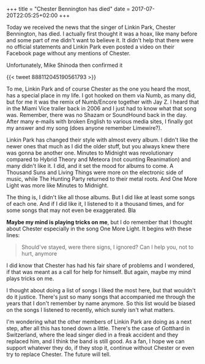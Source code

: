 +++
title = "Chester Bennington has died"
date = 2017-07-20T22:05:25+02:00
+++

Today we received the news that the singer of Linkin Park, Chester Bennington, has died. I actually first thought it was a hoax, like many before and some part of me didn't want to believe it. It didn't help that there were no official statements and Linkin Park even posted a video on their Facebook page without any mentions of Chester.

Unfortunately, Mike Shinoda then confirmed it

{{< tweet 888112045190561793 >}}

To me, Linkin Park and of course Chester as the one you heard the most, has a special place in my life. I got hooked on them via Numb, as many did, but for me it was the remix of Numb/Encore together with Jay Z. I heard that in the Miami Vice trailer back in 2006 and I just had to know what that song was. Remember, there was no Shazam or SoundHound back in the day. After many e-mails with broken English to various media sites, I finally got my answer and my song (does anyone remember Limewire?).

Linkin Park has changed their style with almost every album. I didn't like the newer ones that much as I did the older stuff, but you always knew there was gonna be another one. Minutes to Midnight was revolutionary compared to Hybrid Theory and Meteora (not counting Reanimation) and many didn't like it. I did, and it set the mood for albums to come. A Thousand Suns and Living Things were more on the electronic side of music, while The Hunting Party returned to their metal roots. And One More Light was more like Minutes to Midnight.

The thing is, I didn't like all those albums. But I did like at least some songs of each one. And if I did like it, I listened to it a thousand times, and for some songs that may not even be exaggerated.
Bla

**Maybe my mind is playing tricks on me**, but I do remember that I thought about Chester especially in the song One More Light. It begins with these lines:

> Should've stayed, were there signs, I ignored?
> Can I help you, not to hurt, anymore

I did know that Chester has had his fair share of problems and I wondered, if that was meant as a call for help for himself. But again, maybe my mind plays tricks on me.

I thought about doing a list of songs I liked the most here, but that wouldn't do it justice. There's just so many songs that accompanied me through the years that I don't remember by name anymore. So this list would be biased on the songs I listened to recently, which surely isn't what matters.

I'm wondering what the other members of Linkin Park are doing as a next step, after all this has toned down a little. There's the case of Gotthard in Switzerland, where the lead singer died in a freak accident and they replaced him, and I think the band is still good. As a fan, I hope we can support whatever they do, if they stop it, continue without Chester or even try to replace Chester. The future will tell.